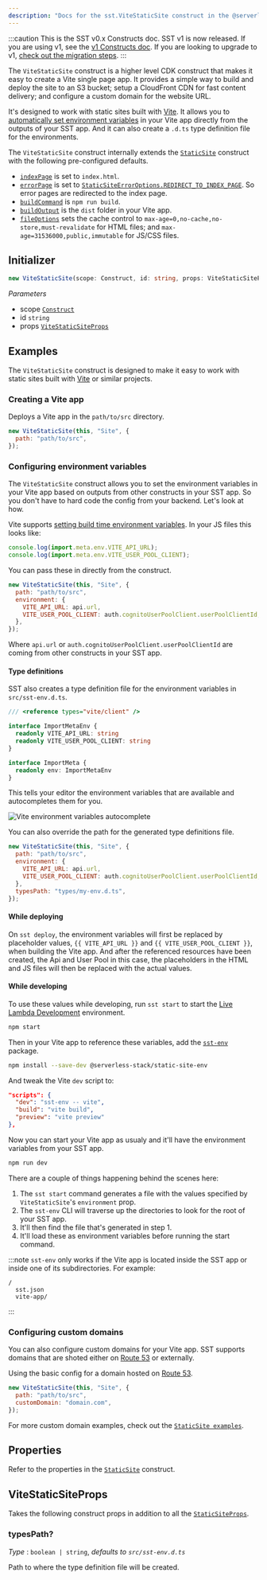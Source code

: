 ```yaml
---
description: "Docs for the sst.ViteStaticSite construct in the @serverless-stack/resources package"
---
```


:::caution
This is the SST v0.x Constructs doc. SST v1 is now released. If you are using v1, see the [v1 Constructs doc](/constructs). If you are looking to upgrade to v1, [check out the migration steps](/constructs/v0/migration).
:::

The `ViteStaticSite` construct is a higher level CDK construct that makes it easy to create a Vite single page app. It provides a simple way to build and deploy the site to an S3 bucket; setup a CloudFront CDN for fast content delivery; and configure a custom domain for the website URL.

It's designed to work with static sites built with [Vite](https://vitejs.dev/). It allows you to [automatically set environment variables](#configuring-environment-variables) in your Vite app directly from the outputs of your SST app. And it can also create a `.d.ts` type definition file for the environments.

The `ViteStaticSite` construct internally extends the [`StaticSite`](StaticSite.md) construct with the following pre-configured defaults.

- [`indexPage`](StaticSite.md#indexpage) is set to `index.html`.
- [`errorPage`](StaticSite.md#errorpage) is set to [`StaticSiteErrorOptions.REDIRECT_TO_INDEX_PAGE`](StaticSite.md#staticsiteerroroptions). So error pages are redirected to the index page.
- [`buildCommand`](StaticSite.md#buildcommand) is `npm run build`.
- [`buildOutput`](StaticSite.md#buildoutput) is the `dist` folder in your Vite app.
- [`fileOptions`](StaticSite.md#fileoptions) sets the cache control to `max-age=0,no-cache,no-store,must-revalidate` for HTML files; and `max-age=31536000,public,immutable` for JS/CSS files.

## Initializer

```ts
new ViteStaticSite(scope: Construct, id: string, props: ViteStaticSiteProps)
```

_Parameters_

- scope [`Construct`](https://docs.aws.amazon.com/cdk/api/v2/docs/constructs.Construct.html)
- id `string`
- props [`ViteStaticSiteProps`](#vitestaticsiteprops)

## Examples

The `ViteStaticSite` construct is designed to make it easy to work with static sites built with [Vite](https://vitejs.dev/) or similar projects.

### Creating a Vite app

Deploys a Vite app in the `path/to/src` directory.

```js
new ViteStaticSite(this, "Site", {
  path: "path/to/src",
});
```

### Configuring environment variables

The `ViteStaticSite` construct allows you to set the environment variables in your Vite app based on outputs from other constructs in your SST app. So you don't have to hard code the config from your backend. Let's look at how.

Vite supports [setting build time environment variables](https://vitejs.dev/guide/env-and-mode.html). In your JS files this looks like:


```js title="src/App.js"
console.log(import.meta.env.VITE_API_URL);
console.log(import.meta.env.VITE_USER_POOL_CLIENT);
```

You can pass these in directly from the construct.

```js {3-6}
new ViteStaticSite(this, "Site", {
  path: "path/to/src",
  environment: {
    VITE_API_URL: api.url,
    VITE_USER_POOL_CLIENT: auth.cognitoUserPoolClient.userPoolClientId,
  },
});
```

Where `api.url` or `auth.cognitoUserPoolClient.userPoolClientId` are coming from other constructs in your SST app.

#### Type definitions

SST also creates a type definition file for the environment variables in `src/sst-env.d.ts`.

```ts
/// <reference types="vite/client" />

interface ImportMetaEnv {
  readonly VITE_API_URL: string
  readonly VITE_USER_POOL_CLIENT: string
}

interface ImportMeta {
  readonly env: ImportMetaEnv
}
```

This tells your editor the environment variables that are available and autocompletes them for you. 

![Vite environment variables autocomplete](/img/screens/vite-environment-variables-autocomplete.png)

You can also override the path for the generated type definitions file.

```js {7}
new ViteStaticSite(this, "Site", {
  path: "path/to/src",
  environment: {
    VITE_API_URL: api.url,
    VITE_USER_POOL_CLIENT: auth.cognitoUserPoolClient.userPoolClientId,
  },
  typesPath: "types/my-env.d.ts",
});
```

#### While deploying

On `sst deploy`, the environment variables will first be replaced by placeholder values, `{{ VITE_API_URL }}` and `{{ VITE_USER_POOL_CLIENT }}`, when building the Vite app. And after the referenced resources have been created, the Api and User Pool in this case, the placeholders in the HTML and JS files will then be replaced with the actual values.

#### While developing

To use these values while developing, run `sst start` to start the [Live Lambda Development](../../live-lambda-development.md) environment.

``` bash
npm start
```

Then in your Vite app to reference these variables, add the [`sst-env`](../../packages/static-site-env.md) package.

```bash
npm install --save-dev @serverless-stack/static-site-env
```

And tweak the Vite `dev` script to:

```json title="package.json" {2}
"scripts": {
  "dev": "sst-env -- vite",
  "build": "vite build",
  "preview": "vite preview"
},
```

Now you can start your Vite app as usualy and it'll have the environment variables from your SST app.

``` bash
npm run dev
```

There are a couple of things happening behind the scenes here:

1. The `sst start` command generates a file with the values specified by `ViteStaticSite`'s `environment` prop.
2. The `sst-env` CLI will traverse up the directories to look for the root of your SST app.
3. It'll then find the file that's generated in step 1.
4. It'll load these as environment variables before running the start command.

:::note
`sst-env` only works if the Vite app is located inside the SST app or inside one of its subdirectories. For example:

```
/
  sst.json
  vite-app/
```
:::

### Configuring custom domains

You can also configure custom domains for your Vite app. SST supports domains that are shoted either on [Route 53](https://aws.amazon.com/route53/) or externally.

Using the basic config for a domain hosted on [Route 53](https://aws.amazon.com/route53/).

```js {3}
new ViteStaticSite(this, "Site", {
  path: "path/to/src",
  customDomain: "domain.com",
});
```

For more custom domain examples, check out the [`StaticSite examples`](StaticSite.md#configuring-custom-domains).

## Properties

Refer to the properties in the [`StaticSite`](StaticSite#properties) construct.

## ViteStaticSiteProps

Takes the following construct props in addition to all the [`StaticSiteProps`](StaticSite.md#staticsiteprops).

### typesPath?

_Type_ : `boolean | string`, _defaults to `src/sst-env.d.ts`_

Path to where the type definition file will be created.
